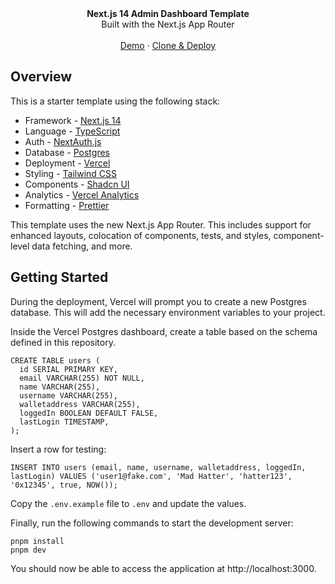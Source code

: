 <div align="center"><strong>Next.js 14 Admin Dashboard Template</strong></div>
<div align="center">Built with the Next.js App Router</div>
<br />
<div align="center">
<a href="https://next-admin-dash.vercel.app/">Demo</a>
<span> · </span>
<a href="https://vercel.com/templates/next.js/admin-dashboard-tailwind-postgres-react-nextjs">Clone & Deploy</a>
</div>

## Overview

This is a starter template using the following stack:

- Framework - [Next.js 14](https://nextjs.org/)
- Language - [TypeScript](https://www.typescriptlang.org)
- Auth - [NextAuth.js](https://next-auth.js.org)
- Database - [Postgres](https://vercel.com/postgres)
- Deployment - [Vercel](https://vercel.com/docs/concepts/next.js/overview)
- Styling - [Tailwind CSS](https://tailwindcss.com)
- Components - [Shadcn UI](https://ui.shadcn.com/)
- Analytics - [Vercel Analytics](https://vercel.com/analytics)
- Formatting - [Prettier](https://prettier.io)

This template uses the new Next.js App Router. This includes support for enhanced layouts, colocation of components, tests, and styles, component-level data fetching, and more.

## Getting Started

During the deployment, Vercel will prompt you to create a new Postgres database. This will add the necessary environment variables to your project.

Inside the Vercel Postgres dashboard, create a table based on the schema defined in this repository.

```
CREATE TABLE users (
  id SERIAL PRIMARY KEY,
  email VARCHAR(255) NOT NULL,
  name VARCHAR(255),
  username VARCHAR(255),
  walletaddress VARCHAR(255),
  loggedIn BOOLEAN DEFAULT FALSE,
  lastLogin TIMESTAMP,
);
```

Insert a row for testing:

```
INSERT INTO users (email, name, username, walletaddress, loggedIn, lastLogin) VALUES ('user1@fake.com', 'Mad Hatter', 'hatter123', '0x12345', true, NOW());
```

Copy the `.env.example` file to `.env` and update the values.

Finally, run the following commands to start the development server:

```
pnpm install
pnpm dev
```

You should now be able to access the application at http://localhost:3000.
